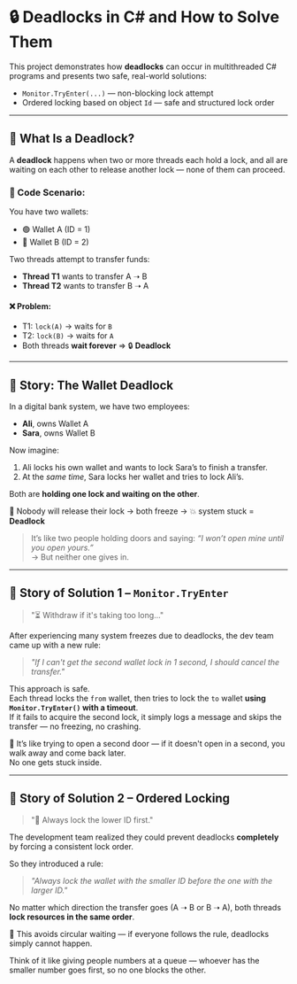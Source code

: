 ﻿# 🔒 Deadlocks in C# and How to Solve Them

This project demonstrates how **deadlocks** can occur in multithreaded C# programs and presents two safe, real-world solutions:

- `Monitor.TryEnter(...)` — non-blocking lock attempt
- Ordered locking based on object `Id` — safe and structured lock order

---

## 🧠 What Is a Deadlock?

A **deadlock** happens when two or more threads each hold a lock, and all are waiting on each other to release another lock — none of them can proceed.

### 🧵 Code Scenario:

You have two wallets:

- 🟢 Wallet A (ID = 1)
- 🔵 Wallet B (ID = 2)

Two threads attempt to transfer funds:

- **Thread T1** wants to transfer A ➝ B
- **Thread T2** wants to transfer B ➝ A

#### ❌ Problem:
- T1: `lock(A)` → waits for `B`
- T2: `lock(B)` → waits for `A`
- Both threads **wait forever** ⇒ 🔒 **Deadlock**

---

## 🧨 Story: The Wallet Deadlock

In a digital bank system, we have two employees:

- **Ali**, owns Wallet A  
- **Sara**, owns Wallet B  

Now imagine:

1. Ali locks his own wallet and wants to lock Sara’s to finish a transfer.
2. At the *same time*, Sara locks her wallet and tries to lock Ali’s.

Both are **holding one lock and waiting on the other**.

🎯 Nobody will release their lock → both freeze → 💥 system stuck = **Deadlock**

> It’s like two people holding doors and saying:
> _“I won’t open mine until you open yours.”_  
> → But neither one gives in.

---

## 📖 Story of Solution 1 – `Monitor.TryEnter`

> "⏳ Withdraw if it's taking too long..."

After experiencing many system freezes due to deadlocks, the dev team came up with a new rule:

> _"If I can't get the second wallet lock in 1 second, I should cancel the transfer."_

This approach is safe.  
Each thread locks the `from` wallet, then tries to lock the `to` wallet **using `Monitor.TryEnter()` with a timeout**.  
If it fails to acquire the second lock, it simply logs a message and skips the transfer — no freezing, no crashing.

🎯 It’s like trying to open a second door — if it doesn't open in a second, you walk away and come back later.  
No one gets stuck inside.

---

## 📖 Story of Solution 2 – Ordered Locking

> "🔢 Always lock the lower ID first."

The development team realized they could prevent deadlocks **completely** by forcing a consistent lock order.

So they introduced a rule:

> _"Always lock the wallet with the smaller ID before the one with the larger ID."_  

No matter which direction the transfer goes (A ➝ B or B ➝ A), both threads **lock resources in the same order**.

🎯 This avoids circular waiting — if everyone follows the rule, deadlocks simply cannot happen.

Think of it like giving people numbers at a queue — whoever has the smaller number goes first, so no one blocks the other.


